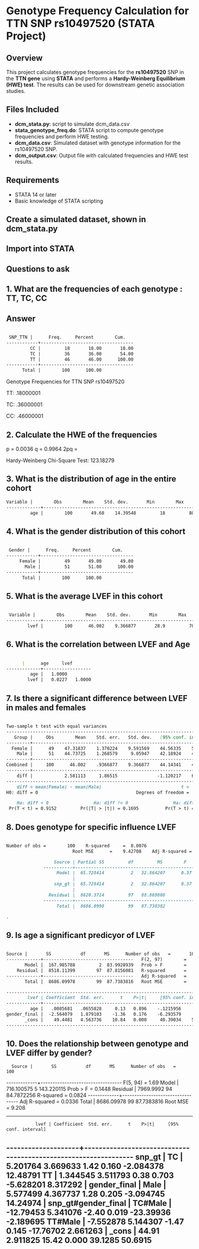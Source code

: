 # Genotype Frequency Calculation for TTN SNP rs10497520 (STATA Project)

## Overview
This project calculates genotype frequencies for the **rs10497520** SNP in the **TTN gene** using **STATA** and performs a **Hardy-Weinberg Equilibrium (HWE) test**. The results can be used for downstream genetic association studies.

## Files Included
- **dcm_stata.py**: script to simulate dcm_data.csv 
- **stata_genotype_freq.do**: STATA script to compute genotype frequencies and perform HWE testing.
- **dcm_data.csv**: Simulated dataset with genotype information for the rs10497520 SNP.
- **dcm_output.csv**: Output file with calculated frequencies and HWE test results.

## Requirements
- STATA 14 or later
- Basic knowledge of STATA scripting


## Create a simulated dataset, shown in dcm_stata.py

## Import into STATA





## Questions to ask

## 1. What are the frequencies of each genotype : TT, TC, CC

## Answer

```markdown

 SNP_TTN |      Freq.     Percent        Cum.
------------+-----------------------------------
         CC |         18       18.00       18.00
         TC |         36       36.00       54.00
         TT |         46       46.00      100.00
------------+-----------------------------------
      Total |        100      100.00

```

Genotype Frequencies for TTN SNP rs10497520

TT: .18000001

TC: .36000001

CC: .46000001

## 2. Calculate the HWE of the frequencies

p = 0.0036
q = 0.9964
2pq = 

Hardy-Weinberg Chi-Square Test: 123.18279



## 3. What is the distribution of age in the entire cohort

```markdown
Variable |        Obs        Mean    Std. dev.       Min        Max
-------------+---------------------------------------------------------
         age |        100       49.68    14.39548         18         80

```

## 4. What is the gender distribution of this cohort

```markdown

 Gender |      Freq.     Percent        Cum.
------------+-----------------------------------
     Female |         49       49.00       49.00
       Male |         51       51.00      100.00
------------+-----------------------------------
      Total |        100      100.00

```

## 5. What is the average LVEF in this cohort

```markdown

 Variable |        Obs        Mean    Std. dev.       Min        Max
-------------+---------------------------------------------------------
        lvef |        100      46.002    9.366877       28.9         70

```


## 6. What is the correlation between LVEF and Age
```markdown

      |      age     lvef
-------------+------------------
         age |   1.0000
        lvef |   0.0227   1.0000

```

## 7. Is there a significant difference between LVEF in males and females

```markdown

Two-sample t test with equal variances
------------------------------------------------------------------------------
   Group |     Obs        Mean    Std. err.   Std. dev.   [95% conf. interval]
---------+--------------------------------------------------------------------
  Female |      49    47.31837    1.370224    9.591569    44.56335    50.07339
    Male |      51    44.73725    1.268579     9.05947    42.18924    47.28527
---------+--------------------------------------------------------------------
Combined |     100      46.002    .9366877    9.366877    44.14341    47.86059
---------+--------------------------------------------------------------------
    diff |            2.581113     1.86515               -1.120217    6.282442
------------------------------------------------------------------------------
    diff = mean(Female) - mean(Male)                              t =   1.3839
H0: diff = 0                                     Degrees of freedom =       98

    Ha: diff < 0                 Ha: diff != 0                 Ha: diff > 0
 Pr(T < t) = 0.9152         Pr(|T| > |t|) = 0.1695          Pr(T > t) = 0.0848


```

## 8. Does genotype for specific influence LVEF

```markdown

Number of obs =        100    R-squared     =  0.0076
                         Root MSE      =    9.42708    Adj R-squared = -0.0129

                  Source | Partial SS         df         MS        F    Prob>F
              -----------+----------------------------------------------------
                   Model |  65.728414          2   32.864207      0.37  0.6918
                         |
                  snp_gt |  65.728414          2   32.864207      0.37  0.6918
                         |
                Residual |  8620.3714         97   88.869808  
              -----------+----------------------------------------------------
                   Total |  8686.0998         99   87.738382  

. 

```

## 9. Is age a significant predicyor of LVEF

```markdown

Source |       SS           df       MS      Number of obs   =       100
-------------+----------------------------------   F(2, 97)        =      0.96
       Model |  167.985788         2  83.9928939   Prob > F        =    0.3878
    Residual |  8518.11399        97  87.8156081   R-squared       =    0.0193
-------------+----------------------------------   Adj R-squared   =   -0.0009
       Total |  8686.09978        99  87.7383816   Root MSE        =     9.371

------------------------------------------------------------------------------
        lvef | Coefficient  Std. err.      t    P>|t|     [95% conf. interval]
-------------+----------------------------------------------------------------
         age |   .0085681   .0655828     0.13   0.896    -.1215956    .1387318
gender_final |  -2.564079   1.879103    -1.36   0.176    -6.293579     1.16542
       _cons |    49.4481   4.563736    10.84   0.000     40.39034    58.50585
------------------------------------------------------------------------------

```

## 10. Does the relationship between genotype and LVEF differ by gender?


      Source |       SS           df       MS      Number of obs   =       100
-------------+----------------------------------   F(5, 94)        =      1.69
       Model |  716.100575         5  143.220115   Prob > F        =    0.1448
    Residual |   7969.9992        94  84.7872256   R-squared       =    0.0824
-------------+----------------------------------   Adj R-squared   =    0.0336
       Total |  8686.09978        99  87.7383816   Root MSE        =     9.208

-------------------------------------------------------------------------------------
               lvef | Coefficient  Std. err.      t    P>|t|     [95% conf. interval]
--------------------+----------------------------------------------------------------
             snp_gt |
                TC  |   5.201764   3.669633     1.42   0.160    -2.084378    12.48791
                TT  |   1.344545   3.511793     0.38   0.703    -5.628201    8.317292
                    |
       gender_final |
              Male  |   5.577499   4.367737     1.28   0.205    -3.094745    14.24974
                    |
snp_gt#gender_final |
           TC#Male  |  -12.79453   5.341076    -2.40   0.019    -23.39936   -2.189695
           TT#Male  |  -7.552878   5.144307    -1.47   0.145    -17.76702    2.661263
                    |
              _cons |      44.91   2.911825    15.42   0.000      39.1285     50.6915
-------------------------------------------------------------------------------------






